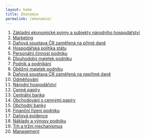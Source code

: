 ```yaml
---
layout: home
title: Ekonomie
permalink: /ekonomie/
---
```


1. [Základní ekonomické pojmy a subjekty národního hospodářství](./zakladni-ekonomicke-pojmy-a-subjekty-narodniho-hospodarstvi)
2. [Marketing]()
3. [Daňová soustava ČR zaměřená na přímé daně]()
4. [Hospodářská politika státu]()
5. [Personální činnost podniku]()
6. [Dlouhodobý majetek podniku]()
7. [Podnik a podnikání](./podnik-a-podnikani)
8. [Oběžný majetek podniku]()
9. [Daňová soustava ČR zaměřená na nepřímé daně]()
10. [Odměňování]()
11. [Národní hospodářství]()
12. [Cenné papíry]()
13. [Centrální banka]()
14. [Obchodování s cennými papíry]()
15. [Obchodní banky]()
16. [Finanční řízení podniku]()
17. [Daňová evidence]()
18. [Náklady a výnosy podniku]()
19. [Trh a tržní mechanismus]()
20. [Management]()

